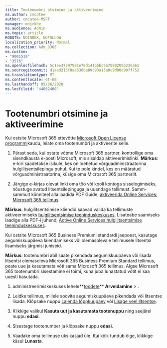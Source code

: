 ```yaml
---
title: Tootenumbri otsimine ja aktiveerimine
ms.author: cmcatee
author: cmcatee-MSFT
manager: mnirkhe
ms.audience: Admin
ms.topic: article
ROBOTS: NOINDEX, NOFOLLOW
localization_priority: Normal
ms.collection: Adm_O365
ms.custom:
- "9001519"
- "3576"
ms.openlocfilehash: 5c1ee37397981e70d141b5bc5a7880209b236a61
ms.sourcegitcommit: d1aad215f8aa636ba89c93a13a0c9d90e997f752
ms.translationtype: MT
ms.contentlocale: et-EE
ms.lasthandoff: 05/06/2020
ms.locfileid: "44062460"
---
```

# <a name="find-and-activate-my-product-key"></a>Tootenumbri otsimine ja aktiveerimine

Kui ostsite Microsoft 365 ettevõtte [Microsoft Open License programmi](https://go.microsoft.com/fwlink/p/?LinkID=613298)kaudu, leiate oma tootenumbri ja aktiveerite selle.

1. Pärast seda, kui ostate võtme Microsoft 365 partner, kontrollige oma sisendkausta e-posti Microsoft, mis sisaldab aktiveerimislinki.  **Märkus**: e-kiri saadetakse isikule, kes on loetletud võrguadministraatorina hulgilitsentsilepingu puhul.  Kui te pole kindel, kes on määratud võrguadministraatorina, küsige oma Microsoft 365 partnerilt.

2. Järgige e-kirjas olevat linki oma töö või kooli kontoga sisselogimiseks, nõustuge avatud litsentsilepinguga ja uuendage tellimust.  Samm-sammult kõnniteel alla laadida PDF Guide, [aktiveerida Online Services: Microsoft 365 tellimus](https://go.microsoft.com/fwlink/p/?LinkId=618100). 

**Märkus**: hulgilitsentsimise kliendid saavad valida ka tellimuste aktiveerimiseks [hulgilitsentsimise teeninduskeskuses](https://go.microsoft.com/fwlink/p/?LinkID=282016).  Lisateabe saamiseks laadige alla PDF-i juhend, [Active Online Services hulgilitsentsimise teeninduskeskuses](https://go.microsoft.com/fwlink/p/?LinkId=618096).

Kui ostsite Microsoft 365 Business Premiumi standardi jaepoest, kasutage aegumiskuupäeva laiendamiseks või olemasolevale tellimusele litsentsi lisamiseks järgmisi juhiseid.

**Märkus**: tootenumbri abil saate pikendada aegumiskuupäeva või lisada litsentsi olemasoleva Microsoft 365 Business Premium Standard tellimus, peate uue ja kasutamata võti sama Microsoft 365 tellimus.  Algse Microsoft 365 tootenumbri sisestamine ei toimi, kuna juba lunastatud võtit ei saa uuesti kasutada.

1. administreerimiskeskuses lehele**[toodete](https://go.microsoft.com/fwlink/p/?linkid=842054)** **Arveldamine** > .

2. Leidke tellimus, millele soovite aegumiskuupäeva pikendada või litsentse lisada.  Klõpsake nuppu [Laienda lõppkuupäev](https://go.microsoft.com/fwlink/p/?linkid=842054) või [Lisage veel litsentse](https://go.microsoft.com/fwlink/p/?linkid=842054).

3. Klikkige valikul **Kasuta uut ja kasutamata tootenuppu** ning seejärel nuppu **edasi**.

4. Sisestage tootenumber ja klõpsake nuppu **edasi**.

5. Vaadake oma tellimuse üksikasjad üle.  Kui kõik tundub õige, klikkige käsul **Lunasta**.
